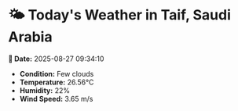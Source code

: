 # 🌤️ Today's Weather in Taif, Saudi Arabia

**📅 Date:** 2025-08-27 09:34:10

- **Condition:** Few clouds
- **Temperature:** 26.56°C
- **Humidity:** 22%
- **Wind Speed:** 3.65 m/s
